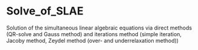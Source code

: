 # Solve_of_SLAE
Solution of the simultaneous linear algebraic equations via direct methods (QR-solve and Gauss method) and iterations method (simple iteration, Jacoby method, Zeydel method (over- and underrelaxation method))
